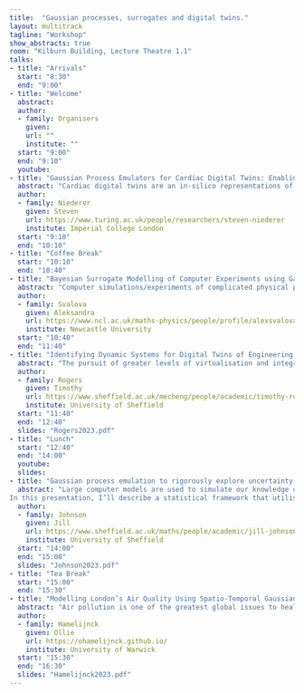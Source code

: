 ```yaml
---
title:  "Gaussian processes, surrogates and digital twins."
layout: multitrack
tagline: "Workshop"
show_abstracts: true
room: "Kilburn Building, Lecture Theatre 1.1"
talks:
- title: "Arrivals"
  start: "8:30"
  end: "9:00"
- title: "Welcome"    
  abstract:
  author:
  - family: Organisers
    given: 
    url: ""
    institute: ""   
  start: "9:00"
  end: "9:10"
  youtube:
- title: "Gaussian Process Emulators for Cardiac Digital Twins: Enabling Scalable Patient-Specific Modeling "
  abstract: "Cardiac digital twins are an in-silico representations of a patient’s heart, continually updated as new data emerges. These multi-scale physics and physiology constrained models, characterized by over 100 intricate parameters, demand substantial computational resources for their calibration and analysis. Historically, the systematic analysis of model sensitivity, model calibration, and uncertainty estimation for a multitude of patient-specific computational models has been computationally infeasible. In this presentation Prof. Steven Niederer will share early case studies and illustrative examples demonstrating how Gaussian Process Emulators are enabling construction of individual patient heart models from clinical data."
  author:
  - family: Niederer
    given: Steven
    url: https://www.turing.ac.uk/people/researchers/steven-niederer
    institute: Imperial College London
  start: "9:10"
  end: "10:10"
- title: "Coffee Break"
  start: "10:10"
  end: "10:40"    
- title: "Bayesian Surrogate Modelling of Computer Experiments using Gaussian Processes "
  abstract: "Computer simulations/experiments of complicated physical processes are a cost-effective way of investigating input-output relationships. Though they provide an efficiency gain when compared to in-situ or laboratory experiments, computer simulations can still be very time- and computationally expensive. Surrogate models can alleviate this expense and Gaussian processes have recently been widely used in emulating computer experiments in particular. In this work, Gaussian processes are used to emulate deterioration of large infrastructure assets, such as transport cuttings. The emulation allows to approximate the relationship between deterioration and earthwork properties, e.g. height, slope angle, and soil strength. As the resulting Gaussian model is hierarchical, it can have hundreds of parameters that need to be optimised for which we use Bayesian modelling. The resulting model can be used in real time to estimate the extent of earthwork deterioration and has the potential to inform slope maintenance and design."
  author:
  - family: Svalova 
    given: Aleksandra
    url: https://www.ncl.ac.uk/maths-physics/people/profile/alexsvalova.html
    institute: Newcastle University
  start: "10:40"
  end: "11:40"  
- title: "Identifying Dynamic Systems for Digital Twins of Engineering Assets "
  abstract: "The pursuit of greater levels of virtualisation and integration of data and models in engineering is currently expressed as the desire to construct a digital twin of an asset. This twin is then used to inform operational and maintenance decisions, assist in design and planning and provide greater insight into performance. One key challenge is ensuring that the twin accurately reproduces the behaviour of the physical structure. This aim can be approached via physical modelling, data-driven methods or a combination of the two. This talk will focus on one task within the wider framework, that of identifying dynamic systems (those governed by ordinary or partial differential equations) from data whilst respecting prior knowledge about the system. The tool of choice will be the Gaussian process (GP) which provides a flexible Bayesian framework in which to conduct this identification. Challenges are associated with the use of the GP, namely that in its standard form it will only learn *static* maps from inputs to outputs so cannot be directly applied to dynamic data. It will be shown how, in the setting of dynamic system identification, the GP can still be a powerful and valuable tool. Of particular interest, will be how the GP allows for encoding of engineering knowledge in the structure of the model to allow for more efficient identification than a purely black-box approach. " 
  author:
  - family: Rogers	  
    given: Timothy
    url: https://www.sheffield.ac.uk/mecheng/people/academic/timothy-rogers
    institute: University of Sheffield
  start: "11:40"
  end: "12:40"
  slides: "Rogers2023.pdf"
- title: "Lunch"
  start: "12:40"
  end: "14:00"
  youtube:
  slides: 
- title: "Gaussian process emulation to rigorously explore uncertainty in complex models of the atmosphere and climate "
  abstract: "Large computer models are used to simulate our knowledge of complex systems like the atmosphere and climate, with the aim to better understand and predict the system’s behaviour, how it might evolve and how it could respond to future changes. However, these models are inherently uncertain with many uncertain inputs (parameters), and we need to understand how this uncertainty can affect our predictions.
In this presentation, I’ll describe a statistical framework that utilises Gaussian Process emulators (surrogate models) alongside a variety of other statistical techniques to examine the effects of parameter uncertainties on outputs from complex models. We will see examples of the application of this approach with real models from atmospheric science. In particular, I’ll show results from a large study of the Met Office’s climate model in which we explore the effect of parameter uncertainties on predictions of how aerosols (tiny particles in the atmosphere) have affected the Earth's energy balance since pre-industrial times, known as the 'aerosol radiative forcing', and describe our efforts to use observations from ship campaigns, flight campaigns and ground stations to try to reduce this uncertainty. We’ll also consider some of the challenges in the practical application of this kind of approach with real-world models."
  author:
  - family: Johnson 
    given: Jill
    url: https://www.sheffield.ac.uk/maths/people/academic/jill-johnson
    institute: University of Sheffield
  start: "14:00"
  end: "15:00"
  slides: "Johnson2023.pdf"  
- title: "Tea Break"
  start: "15:00"
  end: "15:30"
- title: "Modelling London’s Air Quality Using Spatio-Temporal Gaussian Processes "
  abstract: "Air pollution is one of the greatest global issues to health. In cities like London, it has become a major topic of concern, with many policies and interventions implemented to manage the problem. However, there is a big demand for accurate data-driven models that can provide real-time information and short-term forecasts. In this talk, I describe an approach for constructing such models using Gaussian processes. In particular, I will focus on a scalable approach to Gaussian process inference that combines spatio-temporal filtering with natural gradient variational inference, resulting in a non-conjugate GP method for multivariate data that scales linearly with respect to time. This leads to an efficient and accurate method for large spatio-temporal problems that I will demonstrate on London’s Air Quality."   
  author:
  - family: Hamelijnck
    given: Ollie
    url: https://ohamelijnck.github.io/
    institute: University of Warwick
  start: "15:30"
  end: "16:30"
  slides: "Hamelijnck2023.pdf"
---
```

